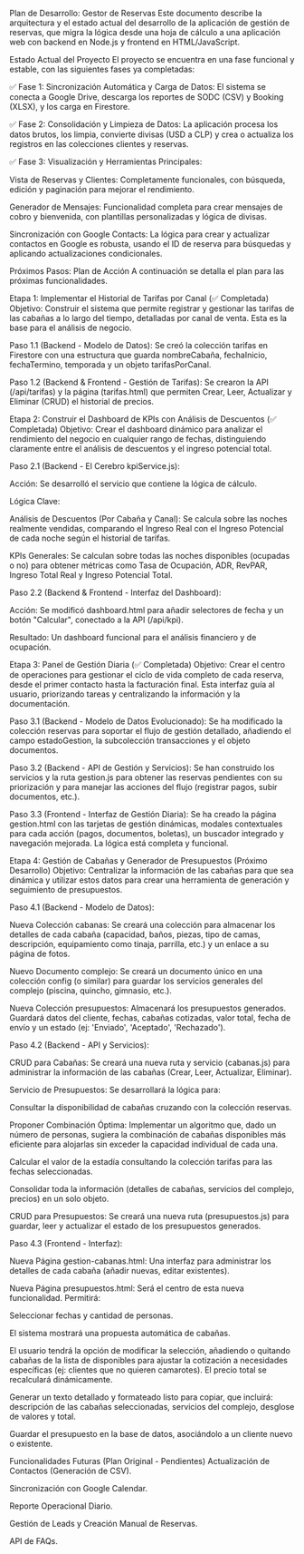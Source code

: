 Plan de Desarrollo: Gestor de Reservas
Este documento describe la arquitectura y el estado actual del desarrollo de la aplicación de gestión de reservas, que migra la lógica desde una hoja de cálculo a una aplicación web con backend en Node.js y frontend en HTML/JavaScript.

Estado Actual del Proyecto
El proyecto se encuentra en una fase funcional y estable, con las siguientes fases ya completadas:

✅ Fase 1: Sincronización Automática y Carga de Datos: El sistema se conecta a Google Drive, descarga los reportes de SODC (CSV) y Booking (XLSX), y los carga en Firestore.

✅ Fase 2: Consolidación y Limpieza de Datos: La aplicación procesa los datos brutos, los limpia, convierte divisas (USD a CLP) y crea o actualiza los registros en las colecciones clientes y reservas.

✅ Fase 3: Visualización y Herramientas Principales:

Vista de Reservas y Clientes: Completamente funcionales, con búsqueda, edición y paginación para mejorar el rendimiento.

Generador de Mensajes: Funcionalidad completa para crear mensajes de cobro y bienvenida, con plantillas personalizadas y lógica de divisas.

Sincronización con Google Contacts: La lógica para crear y actualizar contactos en Google es robusta, usando el ID de reserva para búsquedas y aplicando actualizaciones condicionales.

Próximos Pasos: Plan de Acción
A continuación se detalla el plan para las próximas funcionalidades.

Etapa 1: Implementar el Historial de Tarifas por Canal (✅ Completada)
Objetivo: Construir el sistema que permite registrar y gestionar las tarifas de las cabañas a lo largo del tiempo, detalladas por canal de venta. Esta es la base para el análisis de negocio.

Paso 1.1 (Backend - Modelo de Datos): Se creó la colección tarifas en Firestore con una estructura que guarda nombreCabaña, fechaInicio, fechaTermino, temporada y un objeto tarifasPorCanal.

Paso 1.2 (Backend & Frontend - Gestión de Tarifas): Se crearon la API (/api/tarifas) y la página (tarifas.html) que permiten Crear, Leer, Actualizar y Eliminar (CRUD) el historial de precios.

Etapa 2: Construir el Dashboard de KPIs con Análisis de Descuentos (✅ Completada)
Objetivo: Crear el dashboard dinámico para analizar el rendimiento del negocio en cualquier rango de fechas, distinguiendo claramente entre el análisis de descuentos y el ingreso potencial total.

Paso 2.1 (Backend - El Cerebro kpiService.js):

Acción: Se desarrolló el servicio que contiene la lógica de cálculo.

Lógica Clave:

Análisis de Descuentos (Por Cabaña y Canal): Se calcula sobre las noches realmente vendidas, comparando el Ingreso Real con el Ingreso Potencial de cada noche según el historial de tarifas.

KPIs Generales: Se calculan sobre todas las noches disponibles (ocupadas o no) para obtener métricas como Tasa de Ocupación, ADR, RevPAR, Ingreso Total Real y Ingreso Potencial Total.

Paso 2.2 (Backend & Frontend - Interfaz del Dashboard):

Acción: Se modificó dashboard.html para añadir selectores de fecha y un botón "Calcular", conectado a la API (/api/kpi).

Resultado: Un dashboard funcional para el análisis financiero y de ocupación.

Etapa 3: Panel de Gestión Diaria (✅ Completada)
Objetivo: Crear el centro de operaciones para gestionar el ciclo de vida completo de cada reserva, desde el primer contacto hasta la facturación final. Esta interfaz guía al usuario, priorizando tareas y centralizando la información y la documentación.

Paso 3.1 (Backend - Modelo de Datos Evolucionado): Se ha modificado la colección reservas para soportar el flujo de gestión detallado, añadiendo el campo estadoGestion, la subcolección transacciones y el objeto documentos.

Paso 3.2 (Backend - API de Gestión y Servicios): Se han construido los servicios y la ruta gestion.js para obtener las reservas pendientes con su priorización y para manejar las acciones del flujo (registrar pagos, subir documentos, etc.).

Paso 3.3 (Frontend - Interfaz de Gestión Diaria): Se ha creado la página gestion.html con las tarjetas de gestión dinámicas, modales contextuales para cada acción (pagos, documentos, boletas), un buscador integrado y navegación mejorada. La lógica está completa y funcional.

Etapa 4: Gestión de Cabañas y Generador de Presupuestos (Próximo Desarrollo)
Objetivo: Centralizar la información de las cabañas para que sea dinámica y utilizar estos datos para crear una herramienta de generación y seguimiento de presupuestos.

Paso 4.1 (Backend - Modelo de Datos):

Nueva Colección cabanas: Se creará una colección para almacenar los detalles de cada cabaña (capacidad, baños, piezas, tipo de camas, descripción, equipamiento como tinaja, parrilla, etc.) y un enlace a su página de fotos.

Nuevo Documento complejo: Se creará un documento único en una colección config (o similar) para guardar los servicios generales del complejo (piscina, quincho, gimnasio, etc.).

Nueva Colección presupuestos: Almacenará los presupuestos generados. Guardará datos del cliente, fechas, cabañas cotizadas, valor total, fecha de envío y un estado (ej: 'Enviado', 'Aceptado', 'Rechazado').

Paso 4.2 (Backend - API y Servicios):

CRUD para Cabañas: Se creará una nueva ruta y servicio (cabanas.js) para administrar la información de las cabañas (Crear, Leer, Actualizar, Eliminar).

Servicio de Presupuestos: Se desarrollará la lógica para:

Consultar la disponibilidad de cabañas cruzando con la colección reservas.

Proponer Combinación Óptima: Implementar un algoritmo que, dado un número de personas, sugiera la combinación de cabañas disponibles más eficiente para alojarlas sin exceder la capacidad individual de cada una.

Calcular el valor de la estadía consultando la colección tarifas para las fechas seleccionadas.

Consolidar toda la información (detalles de cabañas, servicios del complejo, precios) en un solo objeto.

CRUD para Presupuestos: Se creará una nueva ruta (presupuestos.js) para guardar, leer y actualizar el estado de los presupuestos generados.

Paso 4.3 (Frontend - Interfaz):

Nueva Página gestion-cabanas.html: Una interfaz para administrar los detalles de cada cabaña (añadir nuevas, editar existentes).

Nueva Página presupuestos.html: Será el centro de esta nueva funcionalidad. Permitirá:

Seleccionar fechas y cantidad de personas.

El sistema mostrará una propuesta automática de cabañas.

El usuario tendrá la opción de modificar la selección, añadiendo o quitando cabañas de la lista de disponibles para ajustar la cotización a necesidades específicas (ej: clientes que no quieren camarotes). El precio total se recalculará dinámicamente.

Generar un texto detallado y formateado listo para copiar, que incluirá: descripción de las cabañas seleccionadas, servicios del complejo, desglose de valores y total.

Guardar el presupuesto en la base de datos, asociándolo a un cliente nuevo o existente.

Funcionalidades Futuras (Plan Original - Pendientes)
Actualización de Contactos (Generación de CSV).

Sincronización con Google Calendar.

Reporte Operacional Diario.

Gestión de Leads y Creación Manual de Reservas.

API de FAQs.